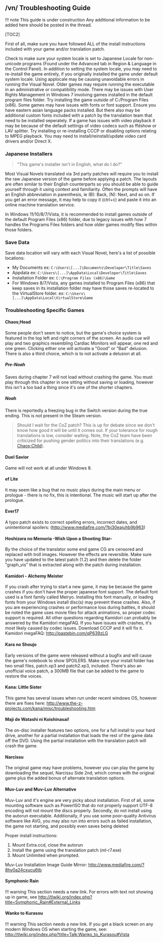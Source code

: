 ## /vn/ Troubleshooting Guide

!!! note This guide is under construction
    Any additional information to be added here should be posted in the thread.

[TOC2]

First of all, make sure you have followed ALL of the install instructions included with your game and/or translation patch.

Check to make sure your system locale is set to Japanese Locale for non-unicode programs (Found under the Advanced tab in Region & Language in the Control Panel).
In addition to setting the system locale, you may need to re-install the game entirely, if you originally installed the game under default system locale.
Using applocale may be causing unavoidable errors in running the Visual Novel.
Older games may require running the executable in an administrative or compatibility mode.
There may be issues with User Rights Management in Windows 7 involving games installed in the default program files folder. Try installing the game outside of C:/Program Files (x86).
Some games may have issues with fonts or font support. Ensure you have eastern asian language packs installed. But there also may be additional custom fonts included with a patch by the translation team that need to be installed seperately.
If a game has issues with video playback it may be because of the default settings of video codecs such as ffdshow or LAV splitter. Try installing or re-installing CCCP or disabling options relating to MPEG playback.
You may need to install/reinstall/update video card drivers and/or Direct X.

### Japanese Installers
> "This game's installer isn't in English, what do I do?"

Most Visual Novels translated via 3rd party patches will require you to install the raw Japanese version of the game before applying a patch. The layouts are often similar to their English counterparts so you should be able to guide yourself through it using context and familiarity. Often the prompts will have an English abbreviation in parenthesis, ie (B): Back, (N): Next, and so on. If you get an error message, it may help to copy it (ctrl+c) and paste it into an online machine translation service.

In Windows 11/10/8/7/Vista, it is recommended to install games outside of the default Program Files (x86) folder, due to legacy issues with how 7 handles the Programs Files folders and how older games modify files within those folders. 

### Save Data

Save data location will vary with each Visual Novel, here's a list of possible locations:

- My Documents
        ex: `C:\Users\[...]\Documents\Developer\Title\Saves`
- Appdata
        ex: `C:\Users\[...]\AppData\Local\Developer\Title\Saves`
- Installation Folder
        ex: `C:\Program Files (x86)\Game`
- For Windows 8/7/Vista, any games installed to Program Files (x86) that keep saves in its installation folder may have those saves re-located to the VirtualStore folder.
        ex: `C:\Users\[...]\AppData\Local\VirtualStore\Game`



### Troubleshooting Specific Games

#### Chaos;Head
Some people don't seem to notice, but the game's choice system is featured in the top left and right corners of the screen. An audio cue will play and two graphics resembling Cardiac Monitors will appear, one red and one green. Clicking either one will activate a "Good" or "Bad" delusion. There is also a third choice, which is to not activate a delusion at all.

##### Pre-Noah
Saves during chapter 7 will not load without crashing the game. You must play through this chapter in one sitting without saving or loading, however this isn't a too bad a thing since it's one of the shorter chapters.

##### Noah
There is reportedly a freezing bug in the Switch version during the true ending. This is not present in the Steam version.

> Should I wait for the CoZ patch?
This is up for debate since we don't know how good it will be until it comes out. If your tolerance for rough translations is low, consider waiting.
Note, the CoZ team have been criticized for pushing gender politics into their translations (e.g. [Chaos;Child](http://sonome.dareno.me/2022/05/01/chaos-case-names-masterpost.html)).
     
#### Duel Savior
Game will not work at all under Windows 8.

#### ef Lite
It may seem like a bug that no music plays during the main menu or prologue - there is no fix, this is intentional. The music will start up after the prologue.

#### Ever17
A typo patch exists to correct spelling errors, incorrect dates, and unintentional spoilers:
(http://www.mediafire.com/?bj30eajuhb9b963)

#### Hoshizora no Memoria -Wish Upon a Shooting Star-
By the choice of the translator some end game CG are censored and replaced with troll images. However the effects are reversible. Make sure you have updated to the latest patch (1.2) and then delete the folder "graph_vis" that is extracted along with the patch during installation.

#### Kamidori - Alchemy Meister
If you crash after trying to start a new game, it may be because the game crashes if you don't have the proper japanese font support. The default font used is a font family called Meiryo. Installing this font manually, or loading fonts from your Windows install disc(s) may prevent these crashes. Also, if you are experiencing crashes or performance loss during battles, it should be noted the game uses movie files for attack animations, so proper codec support is required. All other questions regarding Kamidori can probably be answered by the Kamidori megaFAQ. If you have issues with crashes, it's most likely caused by codec issues. Download CCCP and it will fix it.
     Kamidori megaFAQ: http://pastebin.com/qP639zLG

#### Kara no Shoujo
Early versions of the game were released without a bugfix and will cause the game's notebook to show SPOILERS. Make sure your install folder has two small files, patch.xp3 and patch2.xp3, included. There's also an unofficial voice patch, a 300MB file that can be added to the game to restore the voices.

#### Kana: Little Sister
This game has several issues when run under recent windows OS, however there are fixes here: http://www.the-z-projects.com/kana/misc/troubleshooting.htm

#### Maji de Watashi ni Koishinasai!
The on-disc installer features two options, one for a full install to your hard drive, another for a partial installation that loads the rest of the game data off the DVD. Using the partial installation with the translation patch will crash the game.

#### Narcissu
The original game may have problems, however you can play the game by downloading the sequel, Narcissu Side 2nd, which comes with the original game plus the added bonus of alternate translation options.

#### Muv-Luv and Muv-Luv Alternative
Muv-Luv and it's engine are very picky about installation. First of all, some mounting software such as PowerISO that do not properly support UTF-8 encoding will not mount the discs properly. Secondly, do not install using the autorun executable. Additionally, if you use some poor-quality Antivirus software like AVG, you may also run into errors such as failed installation, the game not starting, and possibly even saves being deleted

Proper install instructions:
1. Mount Extra.ccd, close the autorun
2. Install the game using the translation patch (ml-r7.exe)
3. Mount Unlimited when prompted.

Muv-Luv Installation Image Guide Mirror: http://www.mediafire.com/?8hy0a24cxucu6tb

#### Symphonic Rain
!!! warning
    This section needs a new link.
For errors with text not showing up in game, see http://tlwiki.org/index.php?title=Symphonic_Rain#External_Links

#### Wanko to Kurasou
!!! warning
    This section needs a new link.
If you get a black screen on any modern Windows OS when starting the game, see: http://tlwiki.org/index.php?title=Talk:Wanko_to_Kurasou#Vista